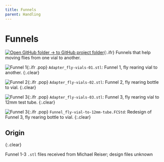 ```yaml
---
title: Funnels
parent: Handling
---
```


# Funnels

[![Open GitHub folder]({{"/assets/img/GitHub-Mark-32px.png"|relative_url}}) → to GitHub project folder](https://github.com/reiserlab/Component-Design/tree/main/Handling/Funnels){:.ifr}
Funnels that help moving flies from one vial to another.

![Funnel 1]({{"/assets/img/Handling/Funnels/Adapter_fly-vials-01.png"|relative_url}}){:.ifr .pop}
`Adapter_fly-vials-01.stl`: Funnel 1, fly rearing vial to another.
{:.clear}

![Funnel 2]({{"/assets/img/Handling/Funnels/Adapter_fly-vials-02.png"|relative_url}}){:.ifr .pop}
`Adapter_fly-vials-02.stl`: Funnel 2, fly rearing bottle to vial.
{:.clear}

![Funnel 3]({{"/assets/img/Handling/Funnels/Adapter_fly-vials-03.png"|relative_url}}){:.ifr .pop}
`Adapter_fly-vials-03.stl`: Funnel 3, fly rearing vial to 12mm test tube.
{:.clear}


![Funnel 3]({{"/assets/img/Handling/Funnels/Funnel_fly-vial-to-12mm-tube.png"|relative_url}}){:.ifr .pop}
`Funnel_fly-vial-to-12mm-tube.FCStd`: Redesign of Funnel 3, fly rearing bottle to vial.
{:.clear}


## Origin
{:.clear}

Funnel 1-3 `.stl` files received from Michael Reiser; design files unknown
